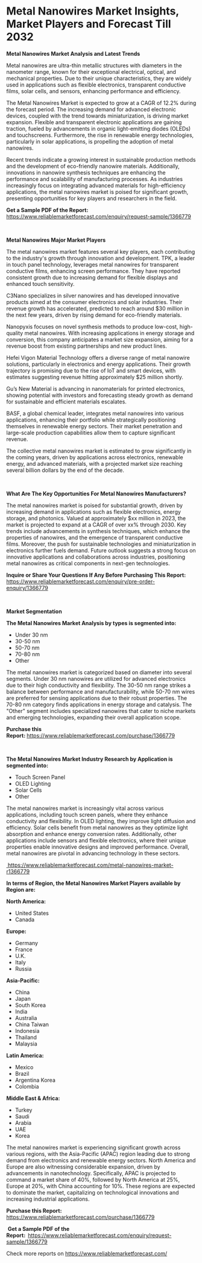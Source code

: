 <p><h1>Metal Nanowires Market Insights, Market Players and Forecast Till 2032</h1></p><p><strong>Metal Nanowires Market Analysis and Latest Trends</strong></p>
<p><p>Metal nanowires are ultra-thin metallic structures with diameters in the nanometer range, known for their exceptional electrical, optical, and mechanical properties. Due to their unique characteristics, they are widely used in applications such as flexible electronics, transparent conductive films, solar cells, and sensors, enhancing performance and efficiency.</p><p>The Metal Nanowires Market is expected to grow at a CAGR of 12.2% during the forecast period. The increasing demand for advanced electronic devices, coupled with the trend towards miniaturization, is driving market expansion. Flexible and transparent electronic applications are gaining traction, fueled by advancements in organic light-emitting diodes (OLEDs) and touchscreens. Furthermore, the rise in renewable energy technologies, particularly in solar applications, is propelling the adoption of metal nanowires.</p><p>Recent trends indicate a growing interest in sustainable production methods and the development of eco-friendly nanowire materials. Additionally, innovations in nanowire synthesis techniques are enhancing the performance and scalability of manufacturing processes. As industries increasingly focus on integrating advanced materials for high-efficiency applications, the metal nanowires market is poised for significant growth, presenting opportunities for key players and researchers in the field.</p></p>
<p><strong>Get a Sample PDF of the Report:&nbsp;</strong> <a href="https://www.reliablemarketforecast.com/enquiry/request-sample/1366779?utm_campaign=3275&utm_medium=2&utm_source=Github&utm_content=ia&utm_term=22032025&utm_id=metal-nanowires">https://www.reliablemarketforecast.com/enquiry/request-sample/1366779</a></p>
<p>&nbsp;</p>
<p><strong>Metal Nanowires Major Market Players</strong></p>
<p><p>The metal nanowires market features several key players, each contributing to the industry's growth through innovation and development. TPK, a leader in touch panel technology, leverages metal nanowires for transparent conductive films, enhancing screen performance. They have reported consistent growth due to increasing demand for flexible displays and enhanced touch sensitivity.</p><p>C3Nano specializes in silver nanowires and has developed innovative products aimed at the consumer electronics and solar industries. Their revenue growth has accelerated, predicted to reach around $30 million in the next few years, driven by rising demand for eco-friendly materials.</p><p>Nanopyxis focuses on novel synthesis methods to produce low-cost, high-quality metal nanowires. With increasing applications in energy storage and conversion, this company anticipates a market size expansion, aiming for a revenue boost from existing partnerships and new product lines.</p><p>Hefei Vigon Material Technology offers a diverse range of metal nanowire solutions, particularly in electronics and energy applications. Their growth trajectory is promising due to the rise of IoT and smart devices, with estimates suggesting revenue hitting approximately $25 million shortly.</p><p>Gu’s New Material is advancing in nanomaterials for printed electronics, showing potential with investors and forecasting steady growth as demand for sustainable and efficient materials escalates.</p><p>BASF, a global chemical leader, integrates metal nanowires into various applications, enhancing their portfolio while strategically positioning themselves in renewable energy sectors. Their market penetration and large-scale production capabilities allow them to capture significant revenue.</p><p>The collective metal nanowires market is estimated to grow significantly in the coming years, driven by applications across electronics, renewable energy, and advanced materials, with a projected market size reaching several billion dollars by the end of the decade.</p></p>
<p>&nbsp;</p>
<p><strong>What Are The Key Opportunities For Metal Nanowires Manufacturers?</strong></p>
<p><p>The metal nanowires market is poised for substantial growth, driven by increasing demand in applications such as flexible electronics, energy storage, and photonics. Valued at approximately $xx million in 2023, the market is projected to expand at a CAGR of over xx% through 2030. Key trends include advancements in synthesis techniques, which enhance the properties of nanowires, and the emergence of transparent conductive films. Moreover, the push for sustainable technologies and miniaturization in electronics further fuels demand. Future outlook suggests a strong focus on innovative applications and collaborations across industries, positioning metal nanowires as critical components in next-gen technologies.</p></p>
<p><strong>Inquire or Share Your Questions If Any Before Purchasing This Report:</strong> <a href="https://www.reliablemarketforecast.com/enquiry/pre-order-enquiry/1366779?utm_campaign=3275&utm_medium=2&utm_source=Github&utm_content=ia&utm_term=22032025&utm_id=metal-nanowires">https://www.reliablemarketforecast.com/enquiry/pre-order-enquiry/1366779</a></p>
<p>&nbsp;</p>
<p><strong>Market Segmentation</strong></p>
<p><strong>The Metal Nanowires Market Analysis by types is segmented into:</strong></p>
<p><ul><li>Under 30 nm</li><li>30-50 nm</li><li>50-70 nm</li><li>70-80 nm</li><li>Other</li></ul></p>
<p><p>The metal nanowires market is categorized based on diameter into several segments. Under 30 nm nanowires are utilized for advanced electronics due to their high conductivity and flexibility. The 30-50 nm range strikes a balance between performance and manufacturability, while 50-70 nm wires are preferred for sensing applications due to their robust properties. The 70-80 nm category finds applications in energy storage and catalysis. The "Other" segment includes specialized nanowires that cater to niche markets and emerging technologies, expanding their overall application scope.</p></p>
<p><strong>Purchase this Report:&nbsp;</strong><a href="https://www.reliablemarketforecast.com/purchase/1366779?utm_campaign=3275&utm_medium=2&utm_source=Github&utm_content=ia&utm_term=22032025&utm_id=metal-nanowires">https://www.reliablemarketforecast.com/purchase/1366779</a></p>
<p>&nbsp;</p>
<p><strong>The Metal Nanowires Market Industry Research by Application is segmented into:</strong></p>
<p><ul><li>Touch Screen Panel</li><li>OLED Lighting</li><li>Solar Cells</li><li>Other</li></ul></p>
<p><p>The metal nanowires market is increasingly vital across various applications, including touch screen panels, where they enhance conductivity and flexibility. In OLED lighting, they improve light diffusion and efficiency. Solar cells benefit from metal nanowires as they optimize light absorption and enhance energy conversion rates. Additionally, other applications include sensors and flexible electronics, where their unique properties enable innovative designs and improved performance. Overall, metal nanowires are pivotal in advancing technology in these sectors.</p></p>
<p><a href="https://www.reliablemarketforecast.com/metal-nanowires-market-r1366779?utm_campaign=3275&utm_medium=2&utm_source=Github&utm_content=ia&utm_term=22032025&utm_id=metal-nanowires">&nbsp;https://www.reliablemarketforecast.com/metal-nanowires-market-r1366779</a></p>
<p><strong>In terms of Region, the Metal Nanowires Market Players available by Region are:</strong></p>
<p>
    <p> <strong> North America: </strong>
        <ul>
            <li>United States</li>
            <li>Canada</li>
        </ul>
        </p> 
    <p> <strong> Europe: </strong>
        <ul>
            <li>Germany</li>
            <li>France</li>
            <li>U.K.</li>
            <li>Italy</li>
            <li>Russia</li>
        </ul>
        </p> 
    <p> <strong> Asia-Pacific: </strong>
        <ul>
            <li>China</li>
            <li>Japan</li>
            <li>South Korea</li>
            <li>India</li>
            <li>Australia</li>
            <li>China Taiwan</li>
            <li>Indonesia</li>
            <li>Thailand</li>
            <li>Malaysia</li>
        </ul>
        </p> 
    <p> <strong> Latin America: </strong>
        <ul>
            <li>Mexico</li>
            <li>Brazil</li>
            <li>Argentina Korea</li>
            <li>Colombia</li>
        </ul>
        </p> 
    <p> <strong> Middle East & Africa: </strong>
        <ul>
            <li>Turkey</li>
            <li>Saudi</li>
            <li>Arabia</li>
            <li>UAE</li>
            <li>Korea</li>
        </ul>
    </p>
    </p>
<p><p>The metal nanowires market is experiencing significant growth across various regions, with the Asia-Pacific (APAC) region leading due to strong demand from electronics and renewable energy sectors. North America and Europe are also witnessing considerable expansion, driven by advancements in nanotechnology. Specifically, APAC is projected to command a market share of 40%, followed by North America at 25%, Europe at 20%, with China accounting for 10%. These regions are expected to dominate the market, capitalizing on technological innovations and increasing industrial applications.</p></p>
<p><strong>Purchase this Report: </strong><a href="https://www.reliablemarketforecast.com/purchase/1366779?utm_campaign=3275&utm_medium=2&utm_source=Github&utm_content=ia&utm_term=22032025&utm_id=metal-nanowires">https://www.reliablemarketforecast.com/purchase/1366779</a></p>
<p>&nbsp;<strong>Get a Sample PDF of the Report:&nbsp;&nbsp;</strong><a href="https://www.reliablemarketforecast.com/enquiry/request-sample/1366779?utm_campaign=3275&utm_medium=2&utm_source=Github&utm_content=ia&utm_term=22032025&utm_id=metal-nanowires">https://www.reliablemarketforecast.com/enquiry/request-sample/1366779</a></p>
<p><strong></strong></p>
<p>Check more reports on <a href="https://www.reliablemarketforecast.com/?utm_campaign=3275&utm_medium=2&utm_source=Github&utm_content=ia&utm_term=22032025&utm_id=metal-nanowires">https://www.reliablemarketforecast.com/</a></p>
